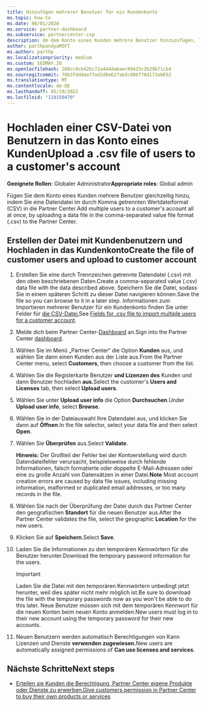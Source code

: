 ```yaml
---
title: Hinzufügen mehrerer Benutzer für ein Kundenkonto
ms.topic: how-to
ms.date: 08/01/2020
ms.service: partner-dashboard
ms.subservice: partnercenter-csp
description: Um dem Konto eines Kunden mehrere Benutzer hinzuzufügen, laden Sie eine Datendatei in Partner Center mithilfe des csv-Dateiformats (durch Komma getrennte Werte) hoch.
author: parthpandyaMSFT
ms.author: parthp
ms.localizationpriority: medium
ms.custom: SEOMAY.20
ms.openlocfilehash: 268cc9cb42bc72a444da6aec99425c2b29b71cb4
ms.sourcegitcommit: 7063fdddee77ad2d8e627ab3c806f76d173ab652
ms.translationtype: MT
ms.contentlocale: de-DE
ms.lasthandoff: 05/19/2021
ms.locfileid: "110150470"
---
```

# <a name="upload-a-csv-file-of-users-to-a-customers-account"></a><span data-ttu-id="c88c9-103">Hochladen einer CSV-Datei von Benutzern in das Konto eines Kunden</span><span class="sxs-lookup"><span data-stu-id="c88c9-103">Upload a .csv file of users to a customer's account</span></span>


<span data-ttu-id="c88c9-104">**Geeignete Rollen**: Globaler Administrator</span><span class="sxs-lookup"><span data-stu-id="c88c9-104">**Appropriate roles**: Global admin</span></span>

<span data-ttu-id="c88c9-105">Fügen Sie dem Konto eines Kunden mehrere Benutzer gleichzeitig hinzu, indem Sie eine Datendatei im durch Komma getrennten Wertdateiformat (CSV) in die Partner Center.</span><span class="sxs-lookup"><span data-stu-id="c88c9-105">Add multiple users to a customer's account all at once, by uploading a data file in the comma-separated value file format (.csv) to the Partner Center.</span></span> 

## <a name="create-the-file-of-customer-users-and-upload-to-customer-account"></a><span data-ttu-id="c88c9-106">Erstellen der Datei mit Kundenbenutzern und Hochladen in das Kundenkonto</span><span class="sxs-lookup"><span data-stu-id="c88c9-106">Create the file of customer users and upload to customer account</span></span>

1. <span data-ttu-id="c88c9-107">Erstellen Sie eine durch Trennzeichen getrennte Datendatei (.csv) mit den oben beschriebenen Daten.</span><span class="sxs-lookup"><span data-stu-id="c88c9-107">Create a comma-separated value (.csv) data file with the data described above.</span></span> <span data-ttu-id="c88c9-108">Speichern Sie die Datei, sodass Sie in einem späteren Schritt zu dieser Datei navigieren können.</span><span class="sxs-lookup"><span data-stu-id="c88c9-108">Save the file so you can browse to it in a later step.</span></span> <span data-ttu-id="c88c9-109">Informationen zum Importieren mehrerer Benutzer für ein Kundenkonto finden Sie unter Felder für [die CSV-Datei.](file-customer-users.md)</span><span class="sxs-lookup"><span data-stu-id="c88c9-109">See [Fields for .csv file to import multiple users for a customer account](file-customer-users.md).</span></span> 

2. <span data-ttu-id="c88c9-110">Melde dich beim Partner Center-[Dashboard](https://partner.microsoft.com/dashboard) an.</span><span class="sxs-lookup"><span data-stu-id="c88c9-110">Sign into the Partner Center [dashboard](https://partner.microsoft.com/dashboard).</span></span>

3. <span data-ttu-id="c88c9-111">Wählen Sie im Menü „Partner Center“ die Option **Kunden** aus, und wählen Sie dann einen Kunden aus der Liste aus.</span><span class="sxs-lookup"><span data-stu-id="c88c9-111">From the Partner Center menu, select **Customers**, then choose a customer from the list.</span></span>

4. <span data-ttu-id="c88c9-112">Wählen Sie die Registerkarte Benutzer **und Lizenzen des** Kunden und dann Benutzer hochladen **aus.**</span><span class="sxs-lookup"><span data-stu-id="c88c9-112">Select the customer's **Users and Licenses** tab, then select **Upload users**.</span></span>

5. <span data-ttu-id="c88c9-113">Wählen Sie unter **Upload user info** die Option **Durchsuchen**.</span><span class="sxs-lookup"><span data-stu-id="c88c9-113">Under **Upload user info**, select **Browse**.</span></span>

6. <span data-ttu-id="c88c9-114">Wählen Sie in der Dateiauswahl Ihre Datendatei aus, und klicken Sie dann auf **Öffnen**.</span><span class="sxs-lookup"><span data-stu-id="c88c9-114">In the file selector, select your data file and then select **Open**.</span></span>

7. <span data-ttu-id="c88c9-115">Wählen Sie **Überprüfen** aus.</span><span class="sxs-lookup"><span data-stu-id="c88c9-115">Select **Validate**.</span></span>

    <span data-ttu-id="c88c9-116">**Hinweis:** Der Großteil der Fehler bei der Kontoerstellung wird durch Datendateifehler verursacht, beispielsweise durch fehlende Informationen, falsch formatierte oder doppelte E-Mail-Adressen oder eine zu große Anzahl von Datensätzen in einer Datei.</span><span class="sxs-lookup"><span data-stu-id="c88c9-116">**Note**  Most account creation errors are caused by data file issues, including missing information, malformed or duplicated email addresses, or too many records in the file.</span></span>

8. <span data-ttu-id="c88c9-117">Wählen Sie nach der Überprüfung der Datei durch das Partner Center den geografischen **Standort** für die neuen Benutzer aus.</span><span class="sxs-lookup"><span data-stu-id="c88c9-117">After the Partner Center validates the file, select the geographic **Location** for the new users.</span></span>
9. <span data-ttu-id="c88c9-118">Klicken Sie auf **Speichern**.</span><span class="sxs-lookup"><span data-stu-id="c88c9-118">Select **Save**.</span></span>
10. <span data-ttu-id="c88c9-119">Laden Sie die Informationen zu den temporären Kennwörtern für die Benutzer herunter.</span><span class="sxs-lookup"><span data-stu-id="c88c9-119">Download the temporary password information for the users.</span></span>

    >[!IMPORTANT]
    > <span data-ttu-id="c88c9-120">Laden Sie die Datei mit den temporären Kennwörtern unbedingt jetzt herunter, weil dies später nicht mehr möglich ist.</span><span class="sxs-lookup"><span data-stu-id="c88c9-120">Be sure to download the file with the temporary passwords now as you won't be able to do this later.</span></span> <span data-ttu-id="c88c9-121">Neue Benutzer müssen sich mit dem temporären Kennwort für die neuen Konten beim neuen Konto anmelden.</span><span class="sxs-lookup"><span data-stu-id="c88c9-121">New users must log in to their new account using the temporary password for their new accounts.</span></span>

11. <span data-ttu-id="c88c9-122">Neuen Benutzern werden automatisch Berechtigungen von Kann Lizenzen und Dienste **verwenden zugewiesen.**</span><span class="sxs-lookup"><span data-stu-id="c88c9-122">New users are automatically assigned permissions of **Can use licenses and services**.</span></span> 

## <a name="next-steps"></a><span data-ttu-id="c88c9-123">Nächste Schritte</span><span class="sxs-lookup"><span data-stu-id="c88c9-123">Next steps</span></span>

- [<span data-ttu-id="c88c9-124">Erteilen sie Kunden die Berechtigung, Partner Center eigene Produkte oder Dienste zu erwerben.</span><span class="sxs-lookup"><span data-stu-id="c88c9-124">Give customers permission in Partner Center to buy their own products or services</span></span>](give-customers-permission.md)
